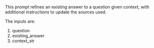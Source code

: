 This prompt refines an existing answer to a question given context, with additional instructions to update the sources used.

The inputs are:
1. question
2. existing_answer
3. context_str